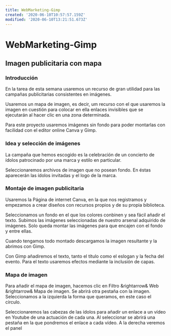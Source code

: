 ```yaml
---
title: WebMarketing-Gimp
created: '2020-06-10T10:57:57.159Z'
modified: '2020-06-10T13:21:51.673Z'
---
```


# WebMarketing-Gimp

## Imagen publicitaria con mapa 

### Introducción

En la tarea de esta semana usaremos un recurso de gran utilidad para las campañas publicitarias consistentes en imágenes.

Usaremos un mapa de imagen, es decir, um recurso con el que usaremos la imagen en cuestión para colocar en ella enlaces invisibles que se ejecutarán al hacer clic en una zona determinada.

Para este proyecto usaremos imágenes sin fondo para poder montarlas con facilidad con el editor online Canva y Gimp.

### Idea y selección de imágenes

La campaña que hemos escogido es la celebración de un concierto de ídolos patrocinado por una marca y estilo en particular. 

Seleccionaremos archivos de imagen que no posean fondo. En éstas aparecerán las ídolos invitadas y el logo de la marca.

### Montaje de imagen publicitaria 

Usaremos la Página de internet Canva, en la que nos registramos y empezamos a crear diseños con recursos propios y de su propia biblioteca.

Seleccionamos un fondo en el que los colores conbinen y sea fácil añadir el texto. Subimos las imágenes seleccionadas de nuestro arsenal adquirido de imágenes. Solo queda montar las imágenes para que encajen con el fondo y entre ellas.

Cuando tengamos todo montado descargamos la imagen resultante y la abrimos con Gimp.

Con Gimp añadiremos el texto, tanto el título como  el eslogan y la fecha del evento. Para el texto usaremos efectos mediante la inclusión de capas.

### Mapa de imagen

Para añadir el mapa de imagen, hacemos clic en Filtro &rightarrow& Web &rightarrow& Mapa de imagen. Se abrirá otra pestaña con la imagen. Seleccionamos a la izquierda la forma que queramos, en este caso el círculo.

Seleccionaremos las cabezas de las ídolos para añadir un enlace a un vídeo en Youtube de una actuación de cada una. Al seleccionar se abrirá una pestaña en la que pondremos el enlace a cada vídeo. A la derecha veremos el panel 
